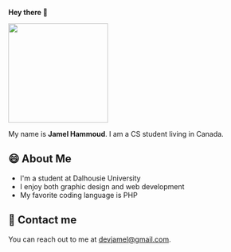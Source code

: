 <strong>Hey there 👋</strong>

<img src="https://pbs.twimg.com/media/EdpvYLCXsAAFxMI?format=png&name=large" width="200">

My name is <strong>Jamel Hammoud</strong>. I am a CS student living in Canada.

<h2>😄 About Me</h2>

<ul>
  <li>I'm a student at Dalhousie University</li>
  <li>I enjoy both graphic design and web development</li>
  <li>My favorite coding language is PHP</li>
 </ul>

<h2>💬 Contact me</h2>

<p>You can reach out to me at <a href="mailto:devjamel@gmail.com">devjamel@gmail.com</a>.</p>



<!--
**JamelHammoud/JamelHammoud** is a ✨ _special_ ✨ repository because its `README.md` (this file) appears on your GitHub profile.

Here are some ideas to get you started:

- 🔭 I’m currently working on ...
- 🌱 I’m currently learning ...
- 👯 I’m looking to collaborate on ...
- 🤔 I’m looking for help with ...
- 💬 Ask me about ...
- 📫 How to reach me: ...
- 😄 Pronouns: ...
- ⚡ Fun fact: ...
-->
